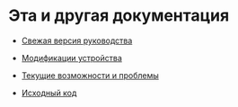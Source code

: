 # Эта и другая документация

* [Свежая версия руководства](https://github.com/cliffanet/xdeya-altimeter/blob/master/doc/userman/README.md)

* [Модификации устройства](https://github.com/cliffanet/xdeya-altimeter/blob/master/doc/models/README.md)

* [Текущие возможности и проблемы](https://github.com/cliffanet/xdeya-altimeter/blob/master/doc/analytic/README.md)

* [Исходный код](https://github.com/cliffanet/xdeya-altimeter/blob/master/doc/source/README.md)
